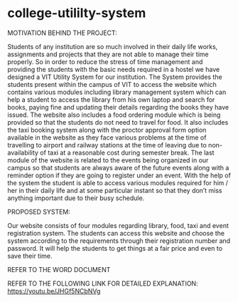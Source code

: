 # college-utililty-system

MOTIVATION BEHIND THE PROJECT:

Students of any institution are so much involved in their daily life works, assignments and projects that they are not able to manage their time properly.
So in order to reduce the stress of time management and providing the students with the basic needs required in a hostel we have designed a VIT Utility System for our institution.
The System provides the students present within the campus of VIT to access the website which contains various modules including library management system which can help a student to access the library from his own laptop and search for books, paying fine and updating their details regarding the books they have issued.
The website also includes a food ordering module which is being provided so that the students do not need to travel for food. 
It also includes the taxi booking system along with the proctor approval form option available in the website as they face various problems at the time of travelling to airport and railway stations at the time of leaving due to non-availability of taxi at a reasonable cost during semester break.
The last module of the website is related to the events being organized in our campus so that students are always aware of the future events along with a reminder option if they are going to register under an event.
With the help of the system the student is able to access various modules required for him / her in their daily life and at some particular instant so that they don’t miss anything important due to their busy schedule. 

PROPOSED SYSTEM:

Our website consists of four modules regarding library, food, taxi and event registration system. The students can access this website and choose the system according to the requirements through their registration number and password.
It will help the students to get things at a fair price and even to save their time.

REFER TO THE WORD DOCUMENT 

REFER TO THE FOLLOWING LINK FOR DETAILED EXPLANATION:
https://youtu.be/JHGf5NCbNVg 
